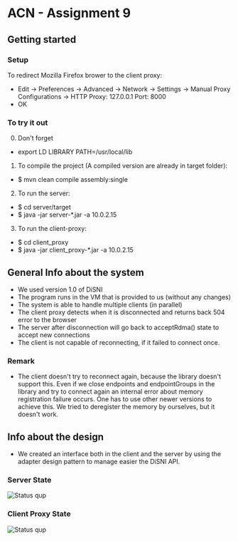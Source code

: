 # ACN - Assignment 9

## Getting started

### Setup

To redirect Mozilla Firefox brower to the client proxy:

 - Edit -> Preferences -> Advanced -> Network -> Settings -> Manual Proxy Configurations ->
HTTP Proxy: 127.0.0.1
Port: 8000
 - OK
 
### To try it out

0. Don't forget

- export LD LIBRARY PATH=/usr/local/lib

1. To compile the project (A compiled version are already in target folder):

- $ mvn clean compile assembly:single

2. To run the server:

- $ cd server/target
- $ java -jar server-*.jar -a 10.0.2.15

3. To run the client-proxy:

- $ cd client_proxy
- $ java -jar client_proxy-*.jar -a 10.0.2.15

 ## General Info about the system
 
 - We used version 1.0 of DiSNI
 - The program runs in the VM that is provided to us (without any changes)
 - The system is able to handle multiple clients (in parallel)
 - The client proxy detects when it is disconnected and returns back 504 error to the browser
 - The server after disconnection will go back to acceptRdma() state to accept new connections
 - The client is not capable of reconnecting, if it failed to connect once.
 
 ### Remark
- The client doesn't try to reconnect again, because the library doesn't support this. Even if we close endpoints and endpointGroups in the library and try to connect again an internal error about memory registration failure occurs. One has to use other newer versions to achieve this. We tried to deregister the memory by ourselves, but it doesn't work. 

## Info about the design
- We created an interface both in the client and the server by using the adapter design pattern to manage easier the DiSNI API. 
 
 ### Server State
 
 ![Status qup](https://gitlab.ethz.ch/andreba/ACN-RDMA/tree/master/server/src/main/resources/server.png) 
 
 ### Client Proxy State
 
 ![Status qup](https://gitlab.ethz.ch/andreba/ACN-RDMA/tree/master/client_proxy/src/main/resources/clientproxy.png) 
 
 

